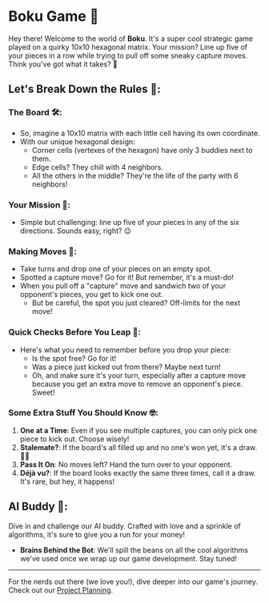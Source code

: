 # Boku Game 🎲

Hey there! Welcome to the world of **Boku**. It's a super cool strategic game played on a quirky 10x10 hexagonal matrix. Your mission? Line up five of your pieces in a row while trying to pull off some sneaky capture moves. Think you've got what it takes? 🚀

## Let's Break Down the Rules 📜:

### The Board 🛠:
- So, imagine a 10x10 matrix with each little cell having its own coordinate.
- With our unique hexagonal design:
  - Corner cells (vertexes of the hexagon) have only 3 buddies next to them.
  - Edge cells? They chill with 4 neighbors.
  - All the others in the middle? They're the life of the party with 6 neighbors!

### Your Mission 🎯:
- Simple but challenging: line up five of your pieces in any of the six directions. Sounds easy, right? 😉

### Making Moves 🕺:
- Take turns and drop one of your pieces on an empty spot.
- Spotted a capture move? Go for it! But remember, it's a must-do!
- When you pull off a "capture" move and sandwich two of your opponent's pieces, you get to kick one out.
  - But be careful, the spot you just cleared? Off-limits for the next move!

### Quick Checks Before You Leap 🚦:
- Here's what you need to remember before you drop your piece:
  - Is the spot free? Go for it!
  - Was a piece just kicked out from there? Maybe next turn!
  - Oh, and make sure it's your turn, especially after a capture move because you get an extra move to remove an opponent's piece. Sweet!

### Some Extra Stuff You Should Know 🤓:
1. **One at a Time**: Even if you see multiple captures, you can only pick one piece to kick out. Choose wisely!
2. **Stalemate?**: If the board's all filled up and no one's won yet, it's a draw. 🤷‍♂️
3. **Pass It On**: No moves left? Hand the turn over to your opponent.
4. **Déjà vu?**: If the board looks exactly the same three times, call it a draw. It's rare, but hey, it happens!

## AI Buddy 🤖:

Dive in and challenge our AI buddy. Crafted with love and a sprinkle of algorithms, it's sure to give you a run for your money!

- **Brains Behind the Bot**: We'll spill the beans on all the cool algorithms we've used once we wrap up our game development. Stay tuned!

---

For the nerds out there (we love you!), dive deeper into our game's journey. Check out our [Project Planning](project-planning.md).
